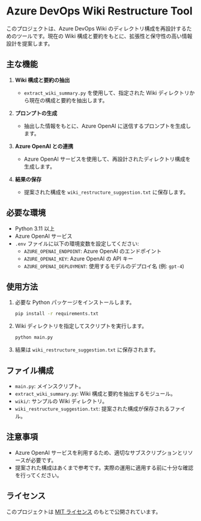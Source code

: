 # Azure DevOps Wiki Restructure Tool

このプロジェクトは、Azure DevOps Wiki のディレクトリ構成を再設計するためのツールです。現在の Wiki 構成と要約をもとに、拡張性と保守性の高い情報設計を提案します。

## 主な機能

1. **Wiki 構成と要約の抽出**
   - `extract_wiki_summary.py` を使用して、指定された Wiki ディレクトリから現在の構成と要約を抽出します。

2. **プロンプトの生成**
   - 抽出した情報をもとに、Azure OpenAI に送信するプロンプトを生成します。

3. **Azure OpenAI との連携**
   - Azure OpenAI サービスを使用して、再設計されたディレクトリ構成を生成します。

4. **結果の保存**
   - 提案された構成を `wiki_restructure_suggestion.txt` に保存します。

## 必要な環境

- Python 3.11 以上
- Azure OpenAI サービス
- `.env` ファイルに以下の環境変数を設定してください:
  - `AZURE_OPENAI_ENDPOINT`: Azure OpenAI のエンドポイント
  - `AZURE_OPENAI_KEY`: Azure OpenAI の API キー
  - `AZURE_OPENAI_DEPLOYMENT`: 使用するモデルのデプロイ名 (例: `gpt-4`)

## 使用方法

1. 必要な Python パッケージをインストールします。

   ```bash
   pip install -r requirements.txt
   ```

2. Wiki ディレクトリを指定してスクリプトを実行します。

   ```bash
   python main.py
   ```

3. 結果は `wiki_restructure_suggestion.txt` に保存されます。

## ファイル構成

- `main.py`: メインスクリプト。
- `extract_wiki_summary.py`: Wiki 構成と要約を抽出するモジュール。
- `wiki/`: サンプルの Wiki ディレクトリ。
- `wiki_restructure_suggestion.txt`: 提案された構成が保存されるファイル。

## 注意事項

- Azure OpenAI サービスを利用するため、適切なサブスクリプションとリソースが必要です。
- 提案された構成はあくまで参考です。実際の運用に適用する前に十分な確認を行ってください。

## ライセンス

このプロジェクトは [MIT ライセンス](./LICENSE) のもとで公開されています。
